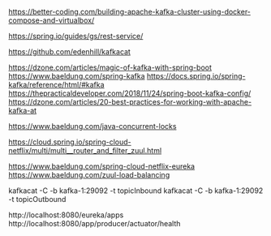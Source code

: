 
https://better-coding.com/building-apache-kafka-cluster-using-docker-compose-and-virtualbox/

https://spring.io/guides/gs/rest-service/

https://github.com/edenhill/kafkacat

https://dzone.com/articles/magic-of-kafka-with-spring-boot
https://www.baeldung.com/spring-kafka
https://docs.spring.io/spring-kafka/reference/html/#kafka
https://thepracticaldeveloper.com/2018/11/24/spring-boot-kafka-config/
https://dzone.com/articles/20-best-practices-for-working-with-apache-kafka-at

https://www.baeldung.com/java-concurrent-locks


https://cloud.spring.io/spring-cloud-netflix/multi/multi__router_and_filter_zuul.html

https://www.baeldung.com/spring-cloud-netflix-eureka
https://www.baeldung.com/zuul-load-balancing


kafkacat -C -b kafka-1:29092 -t topicInbound
kafkacat -C -b kafka-1:29092 -t topicOutbound


http://localhost:8080/eureka/apps
http://localhost:8080/app/producer/actuator/health

